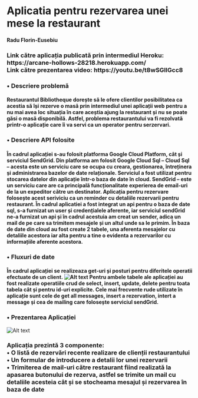 # Aplicatia pentru rezervarea unei mese la restaurant
<h4>Radu Florin-Eusebiu</h4>
<h3>Link către aplicația publicată prin intermediul Heroku: https://arcane-hollows-28218.herokuapp.com/ </br>
Link către prezentarea video:  https://youtu.be/t8wSGllGcc8
</h3>
<h3>•	Descriere problemă </h3>
<h4>Restaurantul Bibliotheque dorește să le ofere clientilor posibilitatea ca acestia să își rezerve o masă prin intermediul unei aplicații web pentru a nu mai avea loc situația în care aceștia ajung la restaurant și nu se poate găsi o masă disponibilă. Astfel, problema restaurantului va fi rezolvată printr-o aplicație care îi va servi ca un operator pentru serzervari.</h4>
<h3>•	Descriere API folosite </h3>
<h4>În cadrul aplicației s-au folosit platforma Google Cloud Platform, cât și serviciul SendGrid.
Din platforma am folosit Google Cloud Sql – Cloud Sql – acesta este un serviciu care se ocupa cu creara, gestionarea, întreținera și administrarea bazelor de date relaționale. Serviciul a fost utilizat pentru stocarea datelor din aplicație într-o baza de date în cloud.
SendGrid – este un serviciu care are ca principală funcționalitate experierea de email-uri de la un expeditor către un destinator. Aplicația pentru rezervare folosește acest seriviciu ca un reminder cu detaliile rezervarii pentru restaurant.
În cadrul aplicatiei a fost integrat un api pentru o baza de date sql, s-a furnizat un user și credențialele aferente, iar serviciul sendGrid ne-a furnizat un api și în cadrul acestuia am creat un sender, adica un mail de pe care sa trimitem mesajele și un altul unde sa le primim. 
În baza de date din cloud au fost create 2 tabele, una aferenta mesajelor cu detaliile acestora iar alta pentru a tine o evidenta a rezervarilor cu informațiile aferente acestora.
</h4>
<h3>•	Fluxuri de date </h3>
<h4>În cadrul aplicației se realizeaza get-uri și posturi pentru diferitele operatii efectuate de un client.
<img src="https://user-images.githubusercontent.com/72069136/168493439-25df99ff-2fe6-4925-8fb8-9d3dbf50fdbe.png" alt="Alt text" title="Optional title">
Pentru ambele tabele ale aplicației au fost realizate operatiile crud de select, insert, update, delete pentru toata tabela cât și pentru id-uri explicite.
Cele mai frecvente rude utilizate în aplicație sunt cele de get all messages, insert a rezervation, intert a message și cea de mailing care folosește serviciul sendGrid.
</h4>
<h3>•	Prezentarea Aplicației</h3>
<img src="https://user-images.githubusercontent.com/72069136/168493551-30bc41d0-f618-48e8-b811-3335bf902223.png" alt="Alt text" title="Optional title">
<h3>Aplicația prezintă 3 componente: </br>
•	O listă de rezervări recente realizare de clienții restaurantului</br>
•	Un formular de introducere a detalii lor unei rezervarii</br>
•	Trimiterea de mail-uri către restaurant fiind realizată la apasarea butonului de rezerva, astfel se trimite un mail cu detaliile acesteia cât și se stocheama mesajul și rezervarea în baza de date
</h3>
